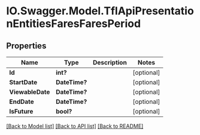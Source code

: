 # IO.Swagger.Model.TflApiPresentationEntitiesFaresFaresPeriod
## Properties

Name | Type | Description | Notes
------------ | ------------- | ------------- | -------------
**Id** | **int?** |  | [optional] 
**StartDate** | **DateTime?** |  | [optional] 
**ViewableDate** | **DateTime?** |  | [optional] 
**EndDate** | **DateTime?** |  | [optional] 
**IsFuture** | **bool?** |  | [optional] 

[[Back to Model list]](../README.md#documentation-for-models) [[Back to API list]](../README.md#documentation-for-api-endpoints) [[Back to README]](../README.md)

